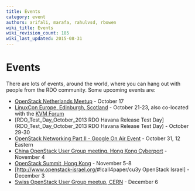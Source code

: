 ```yaml
---
title: Events
category: event
authors: arifali, marafa, rahulvsd, rbowen
wiki_title: Events
wiki_revision_count: 185
wiki_last_updated: 2015-08-31
---
```


# Events

There are lots of events, around the world, where you can hang out with people from the RDO community. Some upcoming events are:

*   [OpenStack Netherlands Meetup](http://www.meetup.com/Openstack-Amsterdam/events/137087002/) - October 17
*   [LinuxCon Europe, Edinburgh, Scotland](http://events.linuxfoundation.org/events/linuxcon-europe) - October 21-23, also co-located with the [KVM Forum](http://events.linuxfoundation.org/events/kvm-forum)
*   [RDO_Test_Day_October_2013 RDO Havana Release Test Day](RDO_Test_Day_October_2013 RDO Havana Release Test Day) - October 29-30
*   [OpenStack Networking Part II - Google On Air Event](https://plus.google.com/events/cfgnq5t8it7uvksrtpd00s2fcmg) - October 31, 12 Eastern
*   [China OpenStack User Group meeting, Hong Kong Cyberport](http://osug.cyberport.hk/?section=Programme) - November 4
*   [OpenStack Summit, Hong Kong](http://www.openstack.org/summit/openstack-summit-hong-kong-2013/) - November 5-8
*   [<http://www.openstack-israel.org/>#!call4paper/cu3y OpenStack Israel] - December 3
*   [Swiss OpenStack User Group meetup, CERN](http://www.meetup.com/openstack-ch/events/138151562/) - December 6
